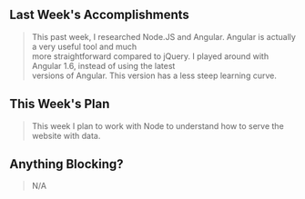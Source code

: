 ## Last Week's Accomplishments

> This past week, I researched Node.JS and Angular. Angular is actually a very useful tool and much  
more straightforward compared to jQuery. I played around with Angular 1.6, instead of using the latest  
versions of Angular. This version has a less steep learning curve.


## This Week's Plan

> This week I plan to work with Node to understand how to serve the website with data.

## Anything Blocking?

> N/A

